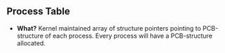 ## Process Table
- **What?** Kernel maintained array of structure pointers pointing to PCB-structure of each process. Every process will have a PCB-structure allocated.
